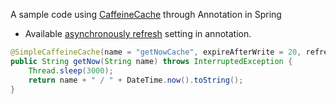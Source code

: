 A sample code using [CaffeineCache](https://travis-ci.org/ben-manes/caffeine) through Annotation in Spring

- Available [asynchronously refresh](https://github.com/ben-manes/caffeine/wiki/Refresh) setting in annotation.

```java
@SimpleCaffeineCache(name = "getNowCache", expireAfterWrite = 20, refreshAfterWrite = 5)
public String getNow(String name) throws InterruptedException {
	Thread.sleep(3000);
	return name + " / " + DateTime.now().toString();
}
```

